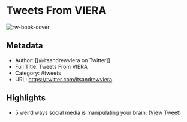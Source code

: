 # Tweets From VIERA

![rw-book-cover](https://pbs.twimg.com/profile_images/1544369498852958211/_GBM2qTw.jpg)

## Metadata
- Author: [[@itsandrewviera on Twitter]]
- Full Title: Tweets From VIERA
- Category: #tweets
- URL: https://twitter.com/itsandrewviera

## Highlights
- 5 weird ways social media is manipulating your brain: ([View Tweet](https://twitter.com/itsandrewviera/status/1552276365558173697))
